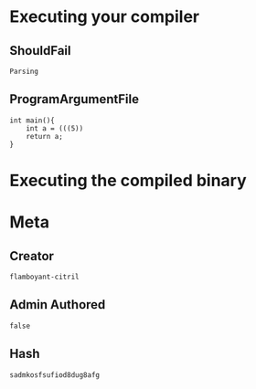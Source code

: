 

# Executing your compiler

## ShouldFail
```
Parsing
```

## ProgramArgumentFile

```
int main(){
    int a = (((5))
    return a;
}
```

# Executing the compiled binary


# Meta

## Creator

```
flamboyant-citril
```

## Admin Authored

```
false
```

## Hash

```
sadmkosfsufiod8dug8afg
```
